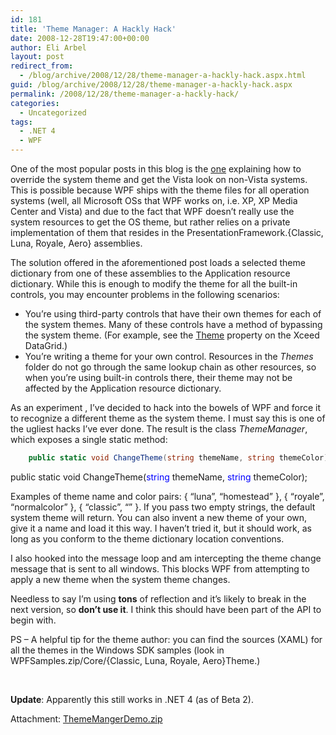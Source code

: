 ```yaml
---
id: 181
title: 'Theme Manager: A Hackly Hack'
date: 2008-12-28T19:47:00+00:00
author: Eli Arbel
layout: post
redirect_from:
  - /blog/archive/2008/12/28/theme-manager-a-hackly-hack.aspx.html
guid: /blog/archive/2008/12/28/theme-manager-a-hackly-hack.aspx
permalink: /2008/12/28/theme-manager-a-hackly-hack/
categories:
  - Uncategorized
tags:
  - .NET 4
  - WPF
---
```

One of the most popular posts in this blog is the [one](https://arbel.net/blog/archive/2006/11/03/Forcing-WPF-to-use-a-specific-Windows-theme.aspx) explaining how to override the system theme and get the Vista look on non-Vista systems. This is possible because WPF ships with the theme files for all operation systems (well, all Microsoft OSs that WPF works on, i.e. XP, XP Media Center and Vista) and due to the fact that WPF doesn&rsquo;t really use the system resources to get the OS theme, but rather relies on a private implementation of them that resides in the PresentationFramework.{Classic, Luna, Royale, Aero} assemblies.

The solution offered in the aforementioned post loads a selected theme dictionary from one of these assemblies to the Application resource dictionary. While this is enough to modify the theme for all the built-in controls, you may encounter problems in the following scenarios:

  * You&rsquo;re using third-party controls that have their own themes for each of the system themes. Many of these controls have a method of bypassing the system theme. (For example, see the [Theme](http://doc.xceedsoft.com/products/XceedWpfDataGrid/Xceed.Wpf.DataGrid%7EXceed.Wpf.DataGrid.Views.ViewBase%7ETheme.html) property on the Xceed DataGrid.)
  * You&rsquo;re writing a theme for your own control. Resources in the _Themes_ folder do not go through the same lookup chain as other resources, so when you&rsquo;re using built-in controls there, their theme may not be affected by the Application resource dictionary.

As an experiment , I&rsquo;ve decided to hack into the bowels of WPF and force it to recognize a different theme as the system theme. I must say this is one of the ugliest hacks I&rsquo;ve ever done. The result is the class _ThemeManager_, which exposes a single static method:

```csharp
    public static void ChangeTheme(string themeName, string themeColor);
```

public static void </span>ChangeTheme(<span style="color:blue;">string </span>themeName, <span style="color:blue;">string </span>themeColor);</span></pre>

[](http://11011.net/software/vspaste)

Examples of theme name and color pairs: { &ldquo;luna&rdquo;, &ldquo;homestead&rdquo; }, { &ldquo;royale&rdquo;, &ldquo;normalcolor&rdquo; }, { &ldquo;classic&rdquo;, &ldquo;&rdquo; }. If you pass two empty strings, the default system theme will return. You can also invent a new theme of your own, give it a name and load it this way. I haven&rsquo;t tried it, but it should work, as long as you conform to the theme dictionary location conventions.

I also hooked into the message loop and am intercepting the theme change message that is sent to all windows. This blocks WPF from attempting to apply a new theme when the system theme changes.

Needless to say I&rsquo;m using **tons** of reflection and it&rsquo;s likely to break in the next version, so **don&rsquo;t use it**. I think this should have been part of the API to begin with.

PS &ndash; A helpful tip for the theme author: you can find the sources (XAML) for all the themes in the Windows SDK samples (look in WPFSamples.zip/Core/{Classic, Luna, Royale, Aero}Theme.)

&nbsp;

**Update**: Apparently this still works in .NET 4 (as of Beta 2).

Attachment: [ThemeMangerDemo.zip](https://arbel.net/attachments/ThemeMangerDemo.zip)
